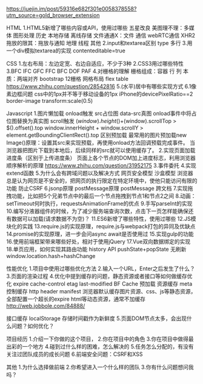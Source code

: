 https://juejin.im/post/59316e682f301e0058378558?utm_source=gold_browser_extension

HTML
1.HTML5新增了哪些内容或API，使用过哪些
五星改良
美图理不理：多媒体 图形处理 历史 本地存储 离线存储
文件通通X：文件 通信 webRTC通信 XHR2
拖放的限其：拖放与通知 地理 线程 其他
2.input和textarea区别
type
多行
3.用一个div模拟textarea的实现
contenteditable=true


CSS
1.左右布局：左边定宽、右边自适应，不少于3种
2.CSS3用过哪些特性
3.BFC IFC GFC FFC
BFC DOF PAF
4.对栅格的理解
栅格组成：容器 行 列
本质：两端对齐
bootstrap 12栅格
网格布局 flex table
https://www.zhihu.com/question/28542816
5.(水平)居中有哪些实现方式
6.1像素边框问题
css中的1px并不等于移动设备的1px
iPhone的devicePixelRatio==2
border-image
transform:scale(0.5)


Javascript
1.图片懒加载
onload触发
src占位图 data-src真图 onload事件中将占位图替换为真实图
scroll触发
$(window).height()+$(window).scrollTop > $().offset().top
window.innerHeight + window.scrollY > element.getBoundingClientRect().top
区别预加载
最常用的图片预加载new Image()原理：设置其src来实现预载，再使用onload方法回调预载完成事件。
当浏览器把图片下载到本地后，后续同样的src就可以使用缓存了。
2.实现页面加载进度条（区别于上传进度条）
页面上各个节点的DOM加上进度标志，利用浏览器顺序解析的原理
https://www.zhihu.com/question/31952175
3.事件委托
4.实现extend函数
5.为什么会有跨域问题以及解决方式
网页安全模型 沙盒模型
浏览器总是认为网页是不安全的，把网页的执行限定在特定环境中，使他只能访问有限的功能
防止CSRF
6.jsonp原理 postMessage原理
postMessage 跨文档
7.实现拖拽功能，比如把5个兄弟节点中的最后一个节点拖拽到节点1和节点2之间
8.动画：setTimeout何时执行，requestsAnimationFrame的优点
9.手写parseInt的实现
10.编写分液器组件的时候，为了减少服务端查询次数，点击下一页怎样能确保还有数据可以加载(请求数据不为空)？
11.ES6新增了哪些特性，使用过哪些
12.JS模块化的实践
13.require.js的实现原理，require.js与webpack打包的异同及优缺点
14.promise的实现原理，进一步会问async await是否使用过
15.实现gulp的功能
16.使用前端框架带来哪些好处，相对于使用jQuery
17.Vue双向数据绑定的实现
18.单页应用，如何实现其路由功能
history API pushState+popState 无刷新
window.location.hash+hashChange


性能优化
1.项目中使用过哪些优化方法
2.输入一个URL，Enter之后发生了什么？
3.页面的渲染过程
4.优化中提到缓存的问题，静态资源或者接口等如何做缓存优化
expire cache-control
etag last-modified
BF Cache
预加载 资源缓存
meta控制缓存 http header
manifest
浏览器默认缓存图片资源、css、js等静态资源，全部配置一个超长的expire
html等动态资源，通常不加缓存
http://web.jobbole.com/84888/

接口缓存
localStorage 存储时间戳作为新鲜度
5.页面DOM节点太多，会出现什么问题？如何优化？


项目经历
1.介绍一下你做的这个项目，
2.你在项目中的角色
3.你在项目中做得最出彩的一个地方
4.碰到过什么样的困难，怎么解决的
5.任务怎么分配的，有没有关注过团队成员的成长问题
6.前端安全问题：CSRF和XSS

其他
1.为什么选择做前端
2.你希望进入一个什么样的团队
3.你有什么问题想问我吗？
